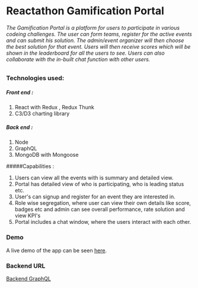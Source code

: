 # Reactathon Gamification Portal

###### The Gamification Portal is a platform for users to participate in various codeing challenges. The user can form teams, register for the active events and can submit his solution. The admin/event organizer will then choose the best solution for that event. Users will then receive scores which will be shown in the leaderboard for all the users to see. Users can also collaborate with the in-built chat function with other users.

### Technologies used:

##### Front end :
1. React with Redux , Redux Thunk
2. C3/D3 charting library

##### Back end :
1. Node 
2. GraphQL
3. MongoDB with Mongoose

#####Capabilities :
1. Users can view all the events with is summary and detailed view.
2. Portal has detailed view of who is participating, who is leading status etc.
3. User's can signup and register for an event they are interested in.
4. Role wise segregation, where user can view their own details like score, badges etc and admin can see overall performance, rate solution and view KPI's
5. Portal includes a chat window, where the users interact with each other.

### Demo
A live demo of the app can be seen [here](https://pages.github.com/).

### Backend URL 
[Backend GraphQL](https://vzhackathon-backend.herokuapp.com/graphql)

